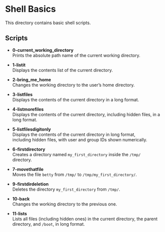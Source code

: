 # Shell Basics

This directory contains basic shell scripts.

## Scripts

- **0-current_working_directory**  
  Prints the absolute path name of the current working directory.

- **1-listit**  
  Displays the contents list of the current directory.

- **2-bring_me_home**  
  Changes the working directory to the user’s home directory.

- **3-listfiles**  
  Displays the contents of the current directory in a long format.
- **4-listmorefiles**  
  Displays the contents of the current directory, including hidden files, in a long format.
- **5-listfilesdigitonly**  
  Displays the contents of the current directory in long format,  
  including hidden files, with user and group IDs shown numerically.
- **6-firstdirectory**  
  Creates a directory named `my_first_directory` inside the `/tmp/` directory.
- **7-movethatfile**  
  Moves the file `betty` from `/tmp/` to `/tmp/my_first_directory/`.
- **9-firstdirdeletion**  
  Deletes the directory `my_first_directory` from `/tmp/`.
- **10-back**  
  Changes the working directory to the previous one.
- **11-lists**  
  Lists all files (including hidden ones) in the current directory, the parent directory, and `/boot`, in long format.

